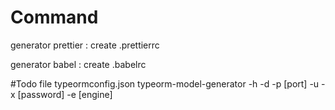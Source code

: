 # Command

generator prettier : create .prettierrc

generator babel : create .babelrc

#Todo
file typeormconfig.json
typeorm-model-generator -h <host> -d <database> -p [port] -u <user> -x [password] -e [engine]
